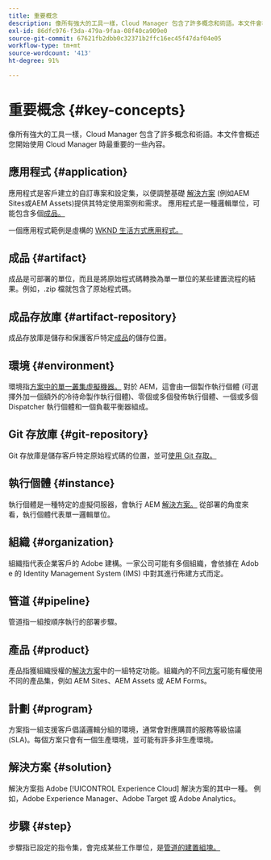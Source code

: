```yaml
---
title: 重要概念
description: 像所有強大的工具一樣，Cloud Manager 包含了許多概念和術語。本文件會概述您開始使用 Cloud Manager 時最重要的一些內容。
exl-id: 86dfc976-f3da-479a-9faa-08f40ca909e0
source-git-commit: 67621fb2dbb0c32371b2ffc16ec45f47daf04e05
workflow-type: tm+mt
source-wordcount: '413'
ht-degree: 91%

---
```



# 重要概念 {#key-concepts}

像所有強大的工具一樣，Cloud Manager 包含了許多概念和術語。本文件會概述您開始使用 Cloud Manager 時最重要的一些內容。

## 應用程式 {#application}

應用程式是客戶建立的自訂專案和設定集，以便調整基礎 [解決方案](#solution) (例如AEM Sites或AEM Assets)提供其特定使用案例和需求。 應用程式是一種邏輯單位，可能包含多個[成品。](#artifact)

一個應用程式範例是虛構的 [WKND 生活方式應用程式。](https://experienceleague.adobe.com/docs/experience-manager-learn/getting-started-wknd-tutorial-develop/overview.html)

## 成品 {#artifact}

成品是可部署的單位，而且是將原始程式碼轉換為單一單位的某些建置流程的結果。例如，.zip 檔就包含了原始程式碼。

## 成品存放庫 {#artifact-repository}

成品存放庫是儲存和保護客戶特定[成品](#artifact)的儲存位置。

## 環境 {#environment}

環境指[方案中的單一叢集虛擬機器。](#program) 對於 AEM，這會由一個製作執行個體 (可選擇外加一個額外的冷待命製作執行個體)、零個或多個發佈執行個體、一個或多個 Dispatcher 執行個體和一個負載平衡器組成。

## Git 存放庫 {#git-repository}

Git 存放庫是儲存客戶特定原始程式碼的位置，並可[使用 Git 存取。](https://git-scm.com)

## 執行個體 {#instance}

執行個體是一種特定的虛擬伺服器，會執行 AEM [解決方案。](#solution) 從部署的角度來看，執行個體代表單一邏輯單位。

## 組織 {#organization}

組織指代表企業客戶的 Adobe&#x200B; 建構。一家公司可能有多個組織，會依據在 Adob&#x200B;&#x200B;e 的 Identity Management System (IMS) 中對其進行佈建方式而定。

## 管道 {#pipeline}

管道指一組按順序執行的部署步驟。

## 產品 {#product}

產品指獲組織授權的[解決方案](#solution)中的一組特定功能。組織內的不同[方案](#program)可能有權使用不同的產品集，例如 AEM Sites、AEM Assets 或 AEM Forms。

## 計劃 {#program}

方案指一組支援客戶倡議邏輯分組的環境，通常會對應購買的服務等級協議 (SLA)。每個方案只會有一個生產環境，並可能有許多非生產環境。

## 解決方案 {#solution}

解決方案指 Adobe [!UICONTROL Experience Cloud] 解決方案的其中一種。 例如，Adobe Experience Manager、Adobe Target 或 Adobe Analytics。

## 步驟 {#step}

步驟指已設定的指令集，會完成某些工作單位，是[管道的建置組塊。](#pipeline)
